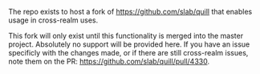The repo exists to host a fork of https://github.com/slab/quill that enables usage in cross-realm uses.

This fork will only exist until this functionality is merged into the master project. Absolutely no support will be provided here. If you have an issue specificly with the changes made, or if there are still cross-realm issues, note them on the PR: https://github.com/slab/quill/pull/4330.
